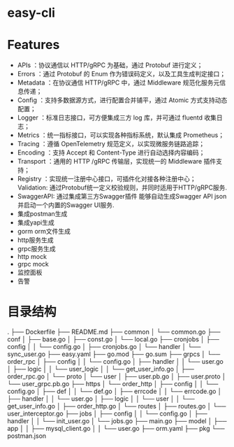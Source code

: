 # easy-cli

# Features
- APIs ：协议通信以 HTTP/gRPC 为基础，通过 Protobuf 进行定义；
- Errors ：通过 Protobuf 的 Enum 作为错误码定义，以及工具生成判定接口；
- Metadata ：在协议通信 HTTP/gRPC 中，通过 Middleware 规范化服务元信息传递；
- Config ：支持多数据源方式，进行配置合并铺平，通过 Atomic 方式支持动态配置；
- Logger ：标准日志接口，可方便集成三方 log 库，并可通过 fluentd 收集日志；
- Metrics ：统一指标接口，可以实现各种指标系统，默认集成 Prometheus；
- Tracing ：遵循 OpenTelemetry 规范定义，以实现微服务链路追踪；
- Encoding ：支持 Accept 和 Content-Type 进行自动选择内容编码；
- Transport ：通用的 HTTP /gRPC 传输层，实现统一的 Middleware 插件支持；
- Registry ：实现统一注册中心接口，可插件化对接各种注册中心；
Validation: 通过Protobuf统一定义校验规则，并同时适用于HTTP/gRPC服务.
- SwaggerAPI: 通过集成第三方Swagger插件 能够自动生成Swagger API json并启动一个内置的Swagger UI服务.
- 集成postman生成
- 集成yapi生成
- gorm orm文件生成
- http服务生成
- grpc服务生成
- http mock
- grpc mock
- 监控面板
- 告警
# 目录结构
.
├── Dockerfile
├── README.md
├── common
│   └── common.go
├── conf
│   ├── base.go
│   ├── const.go
│   └── local.go
├── cronjobs
│   ├── config
│   │   └── config.go
│   ├── cronjobs.go
│   └── handler
│       └── sync_user.go
├── easy.yaml
├── go.mod
├── go.sum
├── grpcs
│   └── order_rpc
│       ├── config
│       │   └── config.go
│       ├── handler
│       │   └── user.go
│       ├── logic
│       │   └── user_logic
│       │       └── get_user_info.go
│       ├── order_rpc.go
│       └── proto
│           └── user
│               ├── user.pb.go
│               ├── user.proto
│               └── user_grpc.pb.go
├── https
│   └── order_http
│       ├── config
│       │   └── config.go
│       ├── def
│       │   └── def.go
│       ├── errcode
│       │   └── errcode.go
│       ├── handler
│       │   └── user.go
│       ├── logic
│       │   └── user
│       │       └── get_user_info.go
│       ├── order_http.go
│       └── routes
│           ├── routes.go
│           └── user_interceptor.go
├── jobs
│   ├── config
│   │   └── config.go
│   ├── handler
│   │   └── init_user.go
│   └── jobs.go
├── main.go
├── model
│   ├── app
│   │   ├── mysql_client.go
│   │   └── user.go
├── orm.yaml
├── pkg
└── postman.json
